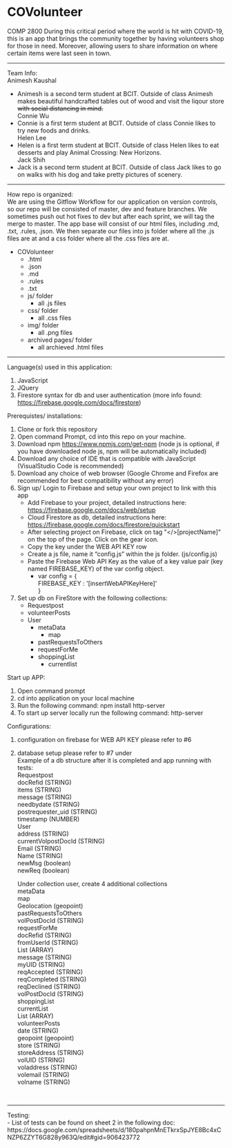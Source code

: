 # COVolunteer
COMP 2800
During this critical period where the world is hit with COVID-19, this is an app that brings the community together by having volunteers shop for those in need. Moreover, allowing users to share information on where certain items were last seen in town.
<hr>

Team Info:<br>
Animesh Kaushal<br>
- Animesh is a second term student at BCIT. Outside of class Animesh makes beautiful handcrafted tables out of wood and visit the liqour store <del>with social distancing in mind.</del><br>
Connie Wu<br>
- Connie is a first term student at BCIT. Outside of class Connie likes to try new foods and drinks.<br>
Helen Lee<br>
- Helen is a first term student at BCIT. Outside of class Helen likes to eat desserts and play Animal Crossing: New Horizons.<br>
Jack Shih<br>
- Jack is a second term student at BCIT. Outside of class Jack likes to go on walks with his dog and take pretty pictures of scenery.<br>
<hr>

How repo is organized:<br>
We are using the Gitflow Workflow for our application on version controls, so our repo will be consisted of master, dev and feature branches. We sometimes push out hot fixes to dev but after each sprint, we will tag the merge to master. The app base will consist of our html files, including .md, .txt, .rules, .json. We then separate our files into js folder where all the .js files are at and a css folder where all the .css files are at.<br>
- COVolunteer<br>
    - .html<br>
    - .json<br>
    - .md<br>
    - .rules<br>
    - .txt<br>
    - js/ folder<br>
        - all .js files<br>
    - css/ folder<br>
        - all .css files<br>
    - img/ folder<br>
        - all .png files<br>
    - archived pages/ folder<br>
        - all archieved .html files<br>
<hr>

Language(s) used in this application: <br>
1. JavaScript<br>
2. JQuery<br>
3. Firestore syntax for db and user authentication (more info found: https://firebase.google.com/docs/firestore)<br>

Prerequistes/ installations:<br>
1. Clone or fork this repository<br>
2. Open command Prompt, cd into this repo on your machine. <br>
3. Download npm https://www.npmjs.com/get-npm (node js is optional, if you have downloaded node js, npm will be automatically included)<br>
4. Download any choice of IDE that is compatible with JavaScript (VisualStudio Code is recommended)<br>
5. Download any choice of web browser (Google Chrome and Firefox are recommended for best compatibility without any error)<br>
6. Sign up/ Login to Firebase and setup your own project to link with this app<br>
    - Add Firebase to your project, detailed instructions here: https://firebase.google.com/docs/web/setup<br>
    - Cloud Firestore as db, detailed instructions here: https://firebase.google.com/docs/firestore/quickstart<br>
    - After selecting project on Firebase, click on tag "</>[projectName]" on the top of the page. Click on the gear icon.<br>
    - Copy the key under the WEB API KEY row<br>
    - Create a js file, name it “config.js” within the js folder. (js/config.js) <br>
    - Paste the Firebase Web API Key as the value of a key value pair (key named FIREBASE_KEY) of the var config object.<br>
        -   var config = {<br>
                FIREBASE_KEY : '[insertWebAPIKeyHere]'<br>
            }<br>
7. Set up db on FireStore with the following collections:<br>
    - Requestpost<br>
    - volunteerPosts<br>
    - User<br>
        - metaData<br>
            - map<br>
        - pastRequestsToOthers<br>
        - requestForMe<br>
        - shoppingList<br>
            - currentlist<br>

Start up APP:<br>
1. Open command prompt<br>
2. cd into application on your local machine<br>
3. Run the following command: npm install http-server<br>
4. To start up server locally run the following command: http-server<br>

Configurations:<br>
1. configuration on firebase for WEB API KEY please refer to #6<br>
2. database setup please refer to #7 under<br>
Example of a db structure after it is completed and app running with tests:<br>
Requestpost<br>
    docRefid (STRING)<br>
    items (STRING)<br>
    message (STRING)<br>
    needbydate (STRING)<br>
    postrequester_uid (STRING)<br>
    timestamp (NUMBER)<br>
User<br>
    address (STRING)<br>
    currentVolpostDocId (STRING)<br>
    Email (STRING)<br>
    Name (STRING)<br>
    newMsg (boolean)<br>
    newReq (boolean)<br>

    Under collection user, create 4 additional collections<br>
    metaData<br>
        map	<br>
            Geolocation (geopoint)<br>
    pastRequestsToOthers<br>
        volPostDocId (STRING)<br>
    requestForMe <br>
        docRefid (STRING)<br>
        fromUserId (STRING)<br>
        List (ARRAY)<br>
        message (STRING)<br>
        myUID (STRING)<br>
        reqAccepted (STRING)<br>
        reqCompleted (STRING)<br>
        reqDeclined (STRING)<br>
        volPostDocId (STRING)<br>
    shoppingList<br>
        currentList<br>
            List (ARRAY)<br>
volunteerPosts<br>
    date (STRING)<br>
    geopoint (geopoint)<br>
    store (STRING)<br>
    storeAddress (STRING)<br>
    volUID (STRING)<br>
    voladdress (STRING)<br>
    volemail (STRING)<br>
    volname (STRING)<br>
<br>
<hr>
Testing:<br>
- List of tests can be found on sheet 2 in the following doc: https://docs.google.com/spreadsheets/d/180pahpnMnETkrxSpJYE8Bc4xCNZP6ZZYT6G828y963Q/edit#gid=906423772
